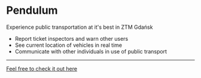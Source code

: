 # Pendulum

Experience public transportation at it's best in ZTM Gdańsk

- Report ticket inspectors and warn other users
- See current location of vehicles in real time
- Communicate with other individuals in use of public transport

---

[Feel free to check it out here](https://pendullum.herokuapp.com/)
